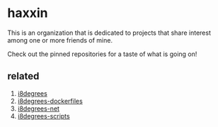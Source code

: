 # haxxin

This is an organization that is dedicated to projects that share interest among one or more friends of mine.

Check out the pinned repositories for a taste of what is going on!

## related

1. [i8degrees](https://github.com/i8degrees/)
1. [i8degrees-dockerfiles](https://github.com/i8degrees-dockerfiles/)
1. [i8degrees-net](https://github.com/i8degrees-net/)
1. [i8degrees-scripts](https://github.com/i8degrees-scripts/)
